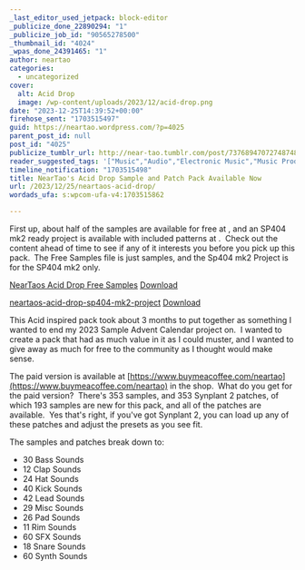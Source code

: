 ```yaml
---
_last_editor_used_jetpack: block-editor
_publicize_done_22890294: "1"
_publicize_job_id: "90565278500"
_thumbnail_id: "4024"
_wpas_done_24391465: "1"
author: neartao
categories:
  - uncategorized
cover:
  alt: Acid Drop
  image: /wp-content/uploads/2023/12/acid-drop.png
date: "2023-12-25T14:39:52+00:00"
firehose_sent: "1703515497"
guid: https://neartao.wordpress.com/?p=4025
parent_post_id: null
post_id: "4025"
publicize_tumblr_url: http://near-tao.tumblr.com/post/737689470727487488
reader_suggested_tags: '["Music","Audio","Electronic Music","Music Production","Headphones"]'
timeline_notification: "1703515498"
title: NearTao's Acid Drop Sample and Patch Pack Available Now
url: /2023/12/25/neartaos-acid-drop/
wordads_ufa: s:wpcom-ufa-v4:1703515862

---
```

First up, about half of the samples are available for free at , and an SP404 mk2 ready project is available with included patterns at .  Check out the content ahead of time to see if any of it interests you before you pick up this pack. The Free Samples file is just samples, and the Sp404 mk2 Project is for the SP404 mk2 only.

[NearTaos Acid Drop Free Samples](/wp-content/uploads/2023/12/neartaos-acid-drop-free-samples.zip) [Download](/wp-content/uploads/2023/12/neartaos-acid-drop-free-samples.zip)

[neartaos-acid-drop-sp404-mk2-project](/wp-content/uploads/2023/12/neartaos-acid-drop-sp404-mk2-project.zip) [Download](/wp-content/uploads/2023/12/neartaos-acid-drop-sp404-mk2-project.zip)

This Acid inspired pack took about 3 months to put together as something I wanted to end my 2023 Sample Advent Calendar project on.  I wanted to create a pack that had as much value in it as I could muster, and I wanted to give away as much for free to the community as I thought would make sense.

The paid version is available at [https://www.buymeacoffee.com/neartao](https://www.buymeacoffee.com/neartao) in the shop. What do you get for the paid version?  There's 353 samples, and 353 Synplant 2 patches, of which 193 samples are new for this pack, and all of the patches are available.  Yes that's right, if you've got Synplant 2, you can load up any of these patches and adjust the presets as you see fit.

The samples and patches break down to:

- 30 Bass Sounds
- 12 Clap Sounds
- 24 Hat Sounds
- 40 Kick Sounds
- 42 Lead Sounds
- 29 Misc Sounds
- 26 Pad Sounds
- 11 Rim Sounds
- 60 SFX Sounds
- 18 Snare Sounds
- 60 Synth Sounds
